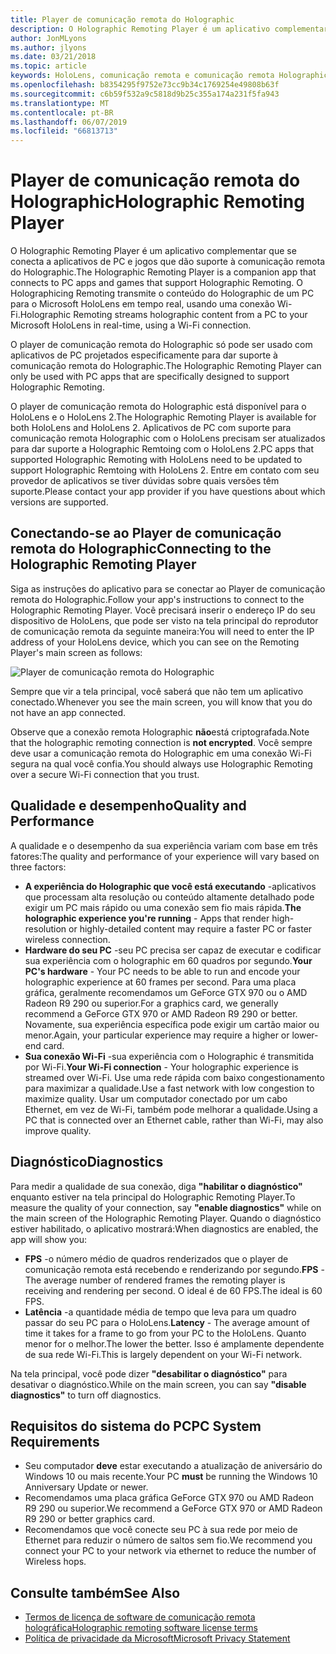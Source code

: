 ```yaml
---
title: Player de comunicação remota do Holographic
description: O Holographic Remoting Player é um aplicativo complementar que se conecta a aplicativos de PC e jogos que dão suporte à comunicação remota do Holographic. O Holographicing Remoting transmite o conteúdo do Holographic de um PC para o Microsoft HoloLens em tempo real, usando uma conexão Wi-Fi.
author: JonMLyons
ms.author: jlyons
ms.date: 03/21/2018
ms.topic: article
keywords: HoloLens, comunicação remota e comunicação remota Holographic
ms.openlocfilehash: b8354295f9752e73cc9b34c1769254e49808b63f
ms.sourcegitcommit: c6b59f532a9c5818d9b25c355a174a231f5fa943
ms.translationtype: MT
ms.contentlocale: pt-BR
ms.lasthandoff: 06/07/2019
ms.locfileid: "66813713"
---
```

# <a name="holographic-remoting-player"></a><span data-ttu-id="78036-105">Player de comunicação remota do Holographic</span><span class="sxs-lookup"><span data-stu-id="78036-105">Holographic Remoting Player</span></span>

<span data-ttu-id="78036-106">O Holographic Remoting Player é um aplicativo complementar que se conecta a aplicativos de PC e jogos que dão suporte à comunicação remota do Holographic.</span><span class="sxs-lookup"><span data-stu-id="78036-106">The Holographic Remoting Player is a companion app that connects to PC apps and games that support Holographic Remoting.</span></span> <span data-ttu-id="78036-107">O Holographicing Remoting transmite o conteúdo do Holographic de um PC para o Microsoft HoloLens em tempo real, usando uma conexão Wi-Fi.</span><span class="sxs-lookup"><span data-stu-id="78036-107">Holographic Remoting streams holographic content from a PC to your Microsoft HoloLens in real-time, using a Wi-Fi connection.</span></span>

<span data-ttu-id="78036-108">O player de comunicação remota do Holographic só pode ser usado com aplicativos de PC projetados especificamente para dar suporte à comunicação remota do Holographic.</span><span class="sxs-lookup"><span data-stu-id="78036-108">The Holographic Remoting Player can only be used with PC apps that are specifically designed to support Holographic Remoting.</span></span>

<span data-ttu-id="78036-109">O player de comunicação remota do Holographic está disponível para o HoloLens e o HoloLens 2.</span><span class="sxs-lookup"><span data-stu-id="78036-109">The Holographic Remoting Player is available for both HoloLens and HoloLens 2.</span></span>  <span data-ttu-id="78036-110">Aplicativos de PC com suporte para comunicação remota Holographic com o HoloLens precisam ser atualizados para dar suporte a Holographic Remtoing com o HoloLens 2.</span><span class="sxs-lookup"><span data-stu-id="78036-110">PC apps that supported Holographic Remoting with HoloLens need to be updated to support Holographic Remtoing with HoloLens 2.</span></span>  <span data-ttu-id="78036-111">Entre em contato com seu provedor de aplicativos se tiver dúvidas sobre quais versões têm suporte.</span><span class="sxs-lookup"><span data-stu-id="78036-111">Please contact your app provider if you have questions about which versions are supported.</span></span>

## <a name="connecting-to-the-holographic-remoting-player"></a><span data-ttu-id="78036-112">Conectando-se ao Player de comunicação remota do Holographic</span><span class="sxs-lookup"><span data-stu-id="78036-112">Connecting to the Holographic Remoting Player</span></span>

<span data-ttu-id="78036-113">Siga as instruções do aplicativo para se conectar ao Player de comunicação remota do Holographic.</span><span class="sxs-lookup"><span data-stu-id="78036-113">Follow your app's instructions to connect to the Holographic Remoting Player.</span></span> <span data-ttu-id="78036-114">Você precisará inserir o endereço IP do seu dispositivo de HoloLens, que pode ser visto na tela principal do reprodutor de comunicação remota da seguinte maneira:</span><span class="sxs-lookup"><span data-stu-id="78036-114">You will need to enter the IP address of your HoloLens device, which you can see on the Remoting Player's main screen as follows:</span></span>

![Player de comunicação remota do Holographic](images/holographicremotingplayer.png)

<span data-ttu-id="78036-116">Sempre que vir a tela principal, você saberá que não tem um aplicativo conectado.</span><span class="sxs-lookup"><span data-stu-id="78036-116">Whenever you see the main screen, you will know that you do not have an app connected.</span></span>

<span data-ttu-id="78036-117">Observe que a conexão remota Holographic **não**está criptografada.</span><span class="sxs-lookup"><span data-stu-id="78036-117">Note that the holographic remoting connection is **not encrypted**.</span></span> <span data-ttu-id="78036-118">Você sempre deve usar a comunicação remota do Holographic em uma conexão Wi-Fi segura na qual você confia.</span><span class="sxs-lookup"><span data-stu-id="78036-118">You should always use Holographic Remoting over a secure Wi-Fi connection that you trust.</span></span>

## <a name="quality-and-performance"></a><span data-ttu-id="78036-119">Qualidade e desempenho</span><span class="sxs-lookup"><span data-stu-id="78036-119">Quality and Performance</span></span>

<span data-ttu-id="78036-120">A qualidade e o desempenho da sua experiência variam com base em três fatores:</span><span class="sxs-lookup"><span data-stu-id="78036-120">The quality and performance of your experience will vary based on three factors:</span></span>
* <span data-ttu-id="78036-121">**A experiência do Holographic que você está executando** -aplicativos que processam alta resolução ou conteúdo altamente detalhado pode exigir um PC mais rápido ou uma conexão sem fio mais rápida.</span><span class="sxs-lookup"><span data-stu-id="78036-121">**The holographic experience you're running** - Apps that render high-resolution or highly-detailed content may require a faster PC or faster wireless connection.</span></span>
* <span data-ttu-id="78036-122">**Hardware do seu PC** -seu PC precisa ser capaz de executar e codificar sua experiência com o holographic em 60 quadros por segundo.</span><span class="sxs-lookup"><span data-stu-id="78036-122">**Your PC's hardware** - Your PC needs to be able to run and encode your holographic experience at 60 frames per second.</span></span> <span data-ttu-id="78036-123">Para uma placa gráfica, geralmente recomendamos um GeForce GTX 970 ou o AMD Radeon R9 290 ou superior.</span><span class="sxs-lookup"><span data-stu-id="78036-123">For a graphics card, we generally recommend a GeForce GTX 970 or AMD Radeon R9 290 or better.</span></span> <span data-ttu-id="78036-124">Novamente, sua experiência específica pode exigir um cartão maior ou menor.</span><span class="sxs-lookup"><span data-stu-id="78036-124">Again, your particular experience may require a higher or lower-end card.</span></span>
* <span data-ttu-id="78036-125">**Sua conexão Wi-Fi** -sua experiência com o Holographic é transmitida por Wi-Fi.</span><span class="sxs-lookup"><span data-stu-id="78036-125">**Your Wi-Fi connection** - Your holographic experience is streamed over Wi-Fi.</span></span> <span data-ttu-id="78036-126">Use uma rede rápida com baixo congestionamento para maximizar a qualidade.</span><span class="sxs-lookup"><span data-stu-id="78036-126">Use a fast network with low congestion to maximize quality.</span></span> <span data-ttu-id="78036-127">Usar um computador conectado por um cabo Ethernet, em vez de Wi-Fi, também pode melhorar a qualidade.</span><span class="sxs-lookup"><span data-stu-id="78036-127">Using a PC that is connected over an Ethernet cable, rather than Wi-Fi, may also improve quality.</span></span>

## <a name="diagnostics"></a><span data-ttu-id="78036-128">Diagnóstico</span><span class="sxs-lookup"><span data-stu-id="78036-128">Diagnostics</span></span>

<span data-ttu-id="78036-129">Para medir a qualidade de sua conexão, diga **"habilitar o diagnóstico"** enquanto estiver na tela principal do Holographic Remoting Player.</span><span class="sxs-lookup"><span data-stu-id="78036-129">To measure the quality of your connection, say **"enable diagnostics"** while on the main screen of the Holographic Remoting Player.</span></span> <span data-ttu-id="78036-130">Quando o diagnóstico estiver habilitado, o aplicativo mostrará:</span><span class="sxs-lookup"><span data-stu-id="78036-130">When diagnostics are enabled, the app will show you:</span></span>
* <span data-ttu-id="78036-131">**FPS** -o número médio de quadros renderizados que o player de comunicação remota está recebendo e renderizando por segundo.</span><span class="sxs-lookup"><span data-stu-id="78036-131">**FPS** - The average number of rendered frames the remoting player is receiving and rendering per second.</span></span> <span data-ttu-id="78036-132">O ideal é de 60 FPS.</span><span class="sxs-lookup"><span data-stu-id="78036-132">The ideal is 60 FPS.</span></span>
* <span data-ttu-id="78036-133">**Latência** -a quantidade média de tempo que leva para um quadro passar do seu PC para o HoloLens.</span><span class="sxs-lookup"><span data-stu-id="78036-133">**Latency** - The average amount of time it takes for a frame to go from your PC to the HoloLens.</span></span> <span data-ttu-id="78036-134">Quanto menor for o melhor.</span><span class="sxs-lookup"><span data-stu-id="78036-134">The lower the better.</span></span> <span data-ttu-id="78036-135">Isso é amplamente dependente de sua rede Wi-Fi.</span><span class="sxs-lookup"><span data-stu-id="78036-135">This is largely dependent on your Wi-Fi network.</span></span>

<span data-ttu-id="78036-136">Na tela principal, você pode dizer **"desabilitar o diagnóstico"** para desativar o diagnóstico.</span><span class="sxs-lookup"><span data-stu-id="78036-136">While on the main screen, you can say **"disable diagnostics"** to turn off diagnostics.</span></span>

## <a name="pc-system-requirements"></a><span data-ttu-id="78036-137">Requisitos do sistema do PC</span><span class="sxs-lookup"><span data-stu-id="78036-137">PC System Requirements</span></span>
* <span data-ttu-id="78036-138">Seu computador **deve** estar executando a atualização de aniversário do Windows 10 ou mais recente.</span><span class="sxs-lookup"><span data-stu-id="78036-138">Your PC **must** be running the Windows 10 Anniversary Update or newer.</span></span>
* <span data-ttu-id="78036-139">Recomendamos uma placa gráfica GeForce GTX 970 ou AMD Radeon R9 290 ou superior.</span><span class="sxs-lookup"><span data-stu-id="78036-139">We recommend a GeForce GTX 970 or AMD Radeon R9 290 or better graphics card.</span></span>
* <span data-ttu-id="78036-140">Recomendamos que você conecte seu PC à sua rede por meio de Ethernet para reduzir o número de saltos sem fio.</span><span class="sxs-lookup"><span data-stu-id="78036-140">We recommend you connect your PC to your network via ethernet to reduce the number of Wireless hops.</span></span>

## <a name="see-also"></a><span data-ttu-id="78036-141">Consulte também</span><span class="sxs-lookup"><span data-stu-id="78036-141">See Also</span></span>
* [<span data-ttu-id="78036-142">Termos de licença de software de comunicação remota holográfica</span><span class="sxs-lookup"><span data-stu-id="78036-142">Holographic remoting software license terms</span></span>](https://docs.microsoft.com/en-us/legal/mixed-reality/microsoft-holographic-remoting-software-license-terms)
* [<span data-ttu-id="78036-143">Política de privacidade da Microsoft</span><span class="sxs-lookup"><span data-stu-id="78036-143">Microsoft Privacy Statement</span></span>](https://go.microsoft.com/fwlink/?LinkId=521839)
